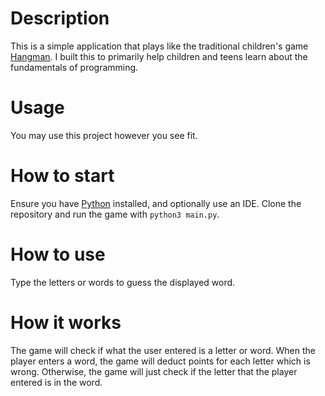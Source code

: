 # Description
This is a simple application that plays like the traditional children's game [Hangman](https://en.wikipedia.org/wiki/Hangman_(game)). I built this to primarily help children and teens learn about the fundamentals of programming.

# Usage
You may use this project however you see fit.

# How to start
Ensure you have [Python](https://www.python.org/downloads/) installed, and optionally use an IDE. Clone the repository and run the game with `python3 main.py`.

# How to use
Type the letters or words to guess the displayed word.

# How it works
The game will check if what the user entered is a letter or word. When the player enters a word, the game will deduct points for each letter which is wrong. Otherwise, the game will just check if the letter that the player entered is in the word.
